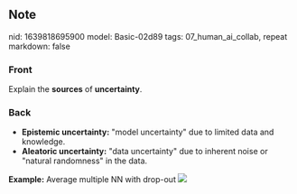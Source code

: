 ## Note
nid: 1639818695900
model: Basic-02d89
tags: 07_human_ai_collab, repeat
markdown: false

### Front
Explain the <b>sources</b> of <b>uncertainty</b>.

### Back
<ul>
  <li><b>Epistemic uncertainty:</b> "model uncertainty" due to
  limited data and knowledge.
  <li><b>Aleatoric uncertainty:</b> "data uncertainty" due to
  inherent noise or "natural randomness" in the data.
</ul><b>Example:</b> Average multiple NN with drop-out <img src= 
"paste-26fd6ad6dddf62f27b306b3364b5ac364c0e9bf1.jpg">
